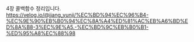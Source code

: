 4장 콜백함수 정리입니다.
https://velog.io/@jjang_yunji/%EC%BD%94%EC%96%B4-%EC%9E%90%EB%B0%94%EC%8A%A4%ED%81%AC%EB%A6%BD%ED%8A%B8-3%EC%9E%A5.-%EC%BD%9C%EB%B0%B1-%ED%95%A8%EC%88%98
